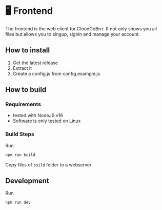 # 🖥️ Frontend

The frontend is the web client for CloudGoBrrr. It not only shows you all files but allows you to singup, signin and manage your account.

## How to install

1. Get the latest release
2. Extract it
3. Create a config.js from config.example.js

## How to build

### Requirements

- tested with NodeJS v16
- Software is only tested on Linux

### Build Steps

Run

```sh
npm run build
```

Copy files of `build` folder to a webserver

## Development

Run

```sh
npm run dev
```
